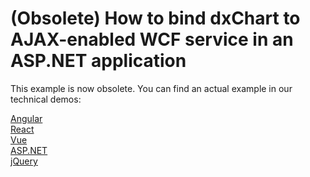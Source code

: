 # (Obsolete) How to bind dxChart to AJAX-enabled WCF service in an ASP.NET application

This example is now obsolete. You can find an actual example in our technical demos:

[Angular](https://js.devexpress.com/Demos/WidgetsGallery/Demo/Charts/ClientSideDataProcessing/Angular/Light/)<br/>
[React](https://js.devexpress.com/Demos/WidgetsGallery/Demo/Charts/ClientSideDataProcessing/React/Light/)<br/>
[Vue](https://js.devexpress.com/Demos/WidgetsGallery/Demo/Charts/ClientSideDataProcessing/Vue/Light/)<br/>
[ASP.NET](https://js.devexpress.com/Demos/WidgetsGallery/Demo/Charts/ClientSideDataProcessing/NetCore/Light/)<br/>
[jQuery](https://js.devexpress.com/Demos/WidgetsGallery/Demo/Charts/ClientSideDataProcessing/jQuery/Light/)<br/>
